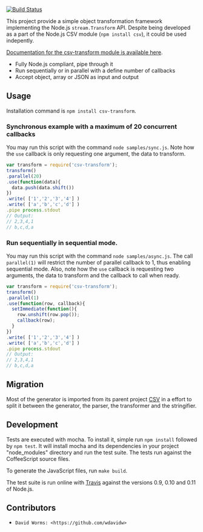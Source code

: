 [![Build Status](https://secure.travis-ci.org/wdavidw/node-csv-transform.png)](http://travis-ci.org/wdavidw/node-csv-transform)

This project provide a simple object transformation framework implementing the 
Node.js `stream.Transform` API. Despite being developed as a part of the Node.js 
CSV module (`npm install csv`), it could be used indepently.

[Documentation for the csv-transform module is available here](http://www.adaltas.com/projects/node-csv/transform).

*   Fully Node.js compliant, pipe through it
*   Run sequentially or in parallel with a define number of callbacks
*   Accept object, array or JSON as input and output

Usage
-----

Installation command is `npm install csv-transform`.

### Synchronous example with a maximum of 20 concurrent callbacks

You may run this script with the command `node samples/sync.js`. Note how the 
`use` callback is only requesting one argument, the data to transform.

```javascript
var transform = require('csv-transform');
transform()
.parallel(20)
.use(function(data){
  data.push(data.shift())
})
.write( ['1','2','3','4'] )
.write( ['a','b','c','d'] )
.pipe process.stdout
// Output:
// 2,3,4,1
// b,c,d,a
```

### Run sequentially in sequential mode.

You may run this script with the command `node samples/async.js`. The call 
`parallel(1)` will restrict the number of parallel callback to 1, thus enabling 
sequential mode. Also, note how the `use` callback is requesting two arguments, 
the data to transform and the callback to call when ready.
    
```javascript
var transform = require('csv-transform');
transform()
.parallel(1)
.use(function(row, callback){
  setImmediate(function(){
    row.unshift(row.pop());
    callback(row);
  }
})
.write( ['1','2','3','4'] )
.write( ['a','b','c','d'] )
.pipe process.stdout
// Output:
// 2,3,4,1
// b,c,d,a
```

Migration
---------

Most of the generator is imported from its parent project [CSV][csv] in a effort 
to split it between the generator, the parser, the transformer and the 
stringifier.

Development
-----------

Tests are executed with mocha. To install it, simple run `npm install` 
followed by `npm test`. It will install mocha and its dependencies in your 
project "node_modules" directory and run the test suite. The tests run 
against the CoffeeScript source files.

To generate the JavaScript files, run `make build`.

The test suite is run online with [Travis][travis] against the versions 
0.9, 0.10 and 0.11 of Node.js.

Contributors
------------

*	  David Worms: <https://github.com/wdavidw>

[csv]: https://github.com/wdavidw/node-csv
[travis]: https://travis-ci.org/#!/wdavidw/node-csv-transform


